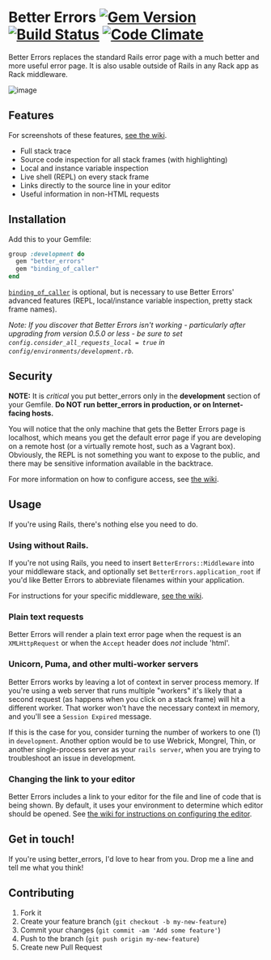 # Better Errors [![Gem Version](https://img.shields.io/gem/v/better_errors.svg)](https://rubygems.org/gems/better_errors) [![Build Status](https://travis-ci.org/charliesome/better_errors.svg)](https://travis-ci.org/charliesome/better_errors) [![Code Climate](https://img.shields.io/codeclimate/github/charliesome/better_errors.svg)](https://codeclimate.com/github/charliesome/better_errors)

Better Errors replaces the standard Rails error page with a much better and more useful error page. It is also usable outside of Rails in any Rack app as Rack middleware.

![image](https://i.imgur.com/6zBGAAb.png)

## Features

For screenshots of these features, [see the wiki](https://github.com/charliesome/better_errors/wiki).

* Full stack trace
* Source code inspection for all stack frames (with highlighting)
* Local and instance variable inspection
* Live shell (REPL) on every stack frame
* Links directly to the source line in your editor
* Useful information in non-HTML requests

## Installation

Add this to your Gemfile:

```ruby
group :development do
  gem "better_errors"
  gem "binding_of_caller"
end
```

[`binding_of_caller`](https://github.com/banister/binding_of_caller) is optional, but is necessary to use Better Errors' advanced features (REPL, local/instance variable inspection, pretty stack frame names).

_Note: If you discover that Better Errors isn't working - particularly after upgrading from version 0.5.0 or less - be sure to set `config.consider_all_requests_local = true` in `config/environments/development.rb`._

## Security

**NOTE:** It is *critical* you put better\_errors only in the **development** section of your Gemfile.
**Do NOT run better_errors in production, or on Internet-facing hosts.**

You will notice that the only machine that gets the Better Errors page is localhost, which means you get the default error page if you are developing on a remote host (or a virtually remote host, such as a Vagrant box).
Obviously, the REPL is not something you want to expose to the public, and there may be sensitive information available in the backtrace.

For more information on how to configure access, see [the wiki](https://github.com/charliesome/better_errors/wiki/Allowing-access-to-the-console).

## Usage

If you're using Rails, there's nothing else you need to do.

### Using without Rails.

If you're not using Rails, you need to insert `BetterErrors::Middleware` into your middleware stack, and optionally set `BetterErrors.application_root` if you'd like Better Errors to abbreviate filenames within your application.

For instructions for your specific middleware, [see the wiki](https://github.com/charliesome/better_errors/wiki/Non-Rails-frameworks).

### Plain text requests

Better Errors will render a plain text error page  when the request is an
`XMLHttpRequest` or when the `Accept` header does *not* include 'html'.

### Unicorn, Puma, and other multi-worker servers

Better Errors works by leaving a lot of context in server process memory.
If you're using a web server that runs multiple "workers" it's likely that a second
request (as happens when you click on a stack frame) will hit a different
worker.
That worker won't have the necessary context in memory, and you'll see
a `Session Expired` message.

If this is the case for you, consider turning the number of workers to one (1)
in `development`. Another option would be to use Webrick, Mongrel, Thin,
or another single-process server as your `rails server`, when you are trying
to troubleshoot an issue in development.

### Changing the link to your editor

Better Errors includes a link to your editor for the file and line of code that is being shown.
By default, it uses your environment to determine which editor should be opened.
See [the wiki for instructions on configuring the editor](https://github.com/charliesome/better_errors/wiki/Link-to-your-editor).

## Get in touch!

If you're using better_errors, I'd love to hear from you. Drop me a line and tell me what you think!

## Contributing

1. Fork it
2. Create your feature branch (`git checkout -b my-new-feature`)
3. Commit your changes (`git commit -am 'Add some feature'`)
4. Push to the branch (`git push origin my-new-feature`)
5. Create new Pull Request

